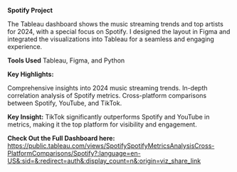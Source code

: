 **Spotify Project**

The Tableau dashboard shows the music streaming trends and top artists for 2024, with a special focus on Spotify. I designed the layout in Figma and integrated the visualizations into Tableau for a seamless and engaging experience.

**Tools Used**
Tableau, Figma, and Python

**Key Highlights:**

Comprehensive insights into 2024 music streaming trends.
In-depth correlation analysis of Spotify metrics.
Cross-platform comparisons between Spotify, YouTube, and TikTok.

**Key Insight:** TikTok significantly outperforms Spotify and YouTube in metrics, making it the top platform for visibility and engagement.

**Check Out the Full Dashboard here:** https://public.tableau.com/views/SpotifySpotifyMetricsAnalysisCross-PlatformComparisons/Spotify?:language=en-US&:sid=&:redirect=auth&:display_count=n&:origin=viz_share_link
